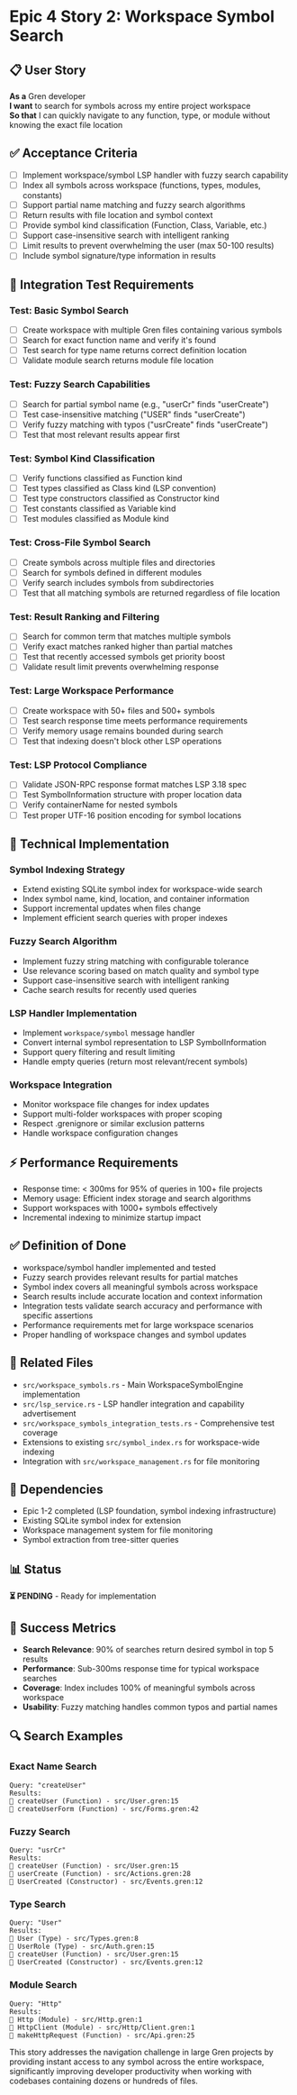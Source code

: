 # Epic 4 Story 2: Workspace Symbol Search

## 📋 User Story
**As a** Gren developer  
**I want** to search for symbols across my entire project workspace  
**So that** I can quickly navigate to any function, type, or module without knowing the exact file location

## ✅ Acceptance Criteria
- [ ] Implement workspace/symbol LSP handler with fuzzy search capability
- [ ] Index all symbols across workspace (functions, types, modules, constants)
- [ ] Support partial name matching and fuzzy search algorithms
- [ ] Return results with file location and symbol context
- [ ] Provide symbol kind classification (Function, Class, Variable, etc.)
- [ ] Support case-insensitive search with intelligent ranking
- [ ] Limit results to prevent overwhelming the user (max 50-100 results)
- [ ] Include symbol signature/type information in results

## 🧪 Integration Test Requirements

### Test: Basic Symbol Search
- [ ] Create workspace with multiple Gren files containing various symbols
- [ ] Search for exact function name and verify it's found
- [ ] Test search for type name returns correct definition location
- [ ] Validate module search returns module file location

### Test: Fuzzy Search Capabilities
- [ ] Search for partial symbol name (e.g., "userCr" finds "userCreate")
- [ ] Test case-insensitive matching ("USER" finds "userCreate")
- [ ] Verify fuzzy matching with typos ("usrCreate" finds "userCreate")
- [ ] Test that most relevant results appear first

### Test: Symbol Kind Classification
- [ ] Verify functions classified as Function kind
- [ ] Test types classified as Class kind (LSP convention)
- [ ] Test type constructors classified as Constructor kind
- [ ] Test constants classified as Variable kind
- [ ] Test modules classified as Module kind

### Test: Cross-File Symbol Search
- [ ] Create symbols across multiple files and directories
- [ ] Search for symbols defined in different modules
- [ ] Verify search includes symbols from subdirectories
- [ ] Test that all matching symbols are returned regardless of file location

### Test: Result Ranking and Filtering
- [ ] Search for common term that matches multiple symbols
- [ ] Verify exact matches ranked higher than partial matches
- [ ] Test that recently accessed symbols get priority boost
- [ ] Validate result limit prevents overwhelming response

### Test: Large Workspace Performance
- [ ] Create workspace with 50+ files and 500+ symbols
- [ ] Test search response time meets performance requirements
- [ ] Verify memory usage remains bounded during search
- [ ] Test that indexing doesn't block other LSP operations

### Test: LSP Protocol Compliance
- [ ] Validate JSON-RPC response format matches LSP 3.18 spec
- [ ] Test SymbolInformation structure with proper location data
- [ ] Verify containerName for nested symbols
- [ ] Test proper UTF-16 position encoding for symbol locations

## 🔧 Technical Implementation

### Symbol Indexing Strategy
- Extend existing SQLite symbol index for workspace-wide search
- Index symbol name, kind, location, and container information
- Support incremental updates when files change
- Implement efficient search queries with proper indexes

### Fuzzy Search Algorithm
- Implement fuzzy string matching with configurable tolerance
- Use relevance scoring based on match quality and symbol type
- Support case-insensitive search with intelligent ranking
- Cache search results for recently used queries

### LSP Handler Implementation
- Implement `workspace/symbol` message handler
- Convert internal symbol representation to LSP SymbolInformation
- Support query filtering and result limiting
- Handle empty queries (return most relevant/recent symbols)

### Workspace Integration
- Monitor workspace file changes for index updates
- Support multi-folder workspaces with proper scoping
- Respect .grenignore or similar exclusion patterns
- Handle workspace configuration changes

## ⚡ Performance Requirements
- Response time: < 300ms for 95% of queries in 100+ file projects
- Memory usage: Efficient index storage and search algorithms
- Support workspaces with 1000+ symbols effectively
- Incremental indexing to minimize startup impact

## ✅ Definition of Done
- workspace/symbol handler implemented and tested
- Fuzzy search provides relevant results for partial matches
- Symbol index covers all meaningful symbols across workspace
- Search results include accurate location and context information
- Integration tests validate search accuracy and performance with specific assertions
- Performance requirements met for large workspace scenarios
- Proper handling of workspace changes and symbol updates

## 📁 Related Files
- `src/workspace_symbols.rs` - Main WorkspaceSymbolEngine implementation
- `src/lsp_service.rs` - LSP handler integration and capability advertisement
- `src/workspace_symbols_integration_tests.rs` - Comprehensive test coverage
- Extensions to existing `src/symbol_index.rs` for workspace-wide indexing
- Integration with `src/workspace_management.rs` for file monitoring

## 🔗 Dependencies
- Epic 1-2 completed (LSP foundation, symbol indexing infrastructure)
- Existing SQLite symbol index for extension
- Workspace management system for file monitoring
- Symbol extraction from tree-sitter queries

## 📊 Status
**⏳ PENDING** - Ready for implementation

## 🎯 Success Metrics
- **Search Relevance**: 90% of searches return desired symbol in top 5 results
- **Performance**: Sub-300ms response time for typical workspace searches
- **Coverage**: Index includes 100% of meaningful symbols across workspace
- **Usability**: Fuzzy matching handles common typos and partial names

## 🔍 Search Examples

### Exact Name Search
```
Query: "createUser"
Results:
📍 createUser (Function) - src/User.gren:15
📍 createUserForm (Function) - src/Forms.gren:42
```

### Fuzzy Search
```
Query: "usrCr"
Results:
📍 createUser (Function) - src/User.gren:15
📍 userCreate (Function) - src/Actions.gren:28
📍 UserCreated (Constructor) - src/Events.gren:12
```

### Type Search
```
Query: "User"
Results:
📍 User (Type) - src/Types.gren:8
📍 UserRole (Type) - src/Auth.gren:15
📍 createUser (Function) - src/User.gren:15
📍 UserCreated (Constructor) - src/Events.gren:12
```

### Module Search
```
Query: "Http"
Results:
📍 Http (Module) - src/Http.gren:1
📍 HttpClient (Module) - src/Http/Client.gren:1
📍 makeHttpRequest (Function) - src/Api.gren:25
```

This story addresses the navigation challenge in large Gren projects by providing instant access to any symbol across the entire workspace, significantly improving developer productivity when working with codebases containing dozens or hundreds of files.